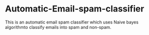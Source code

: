 # Automatic-Email-spam-classifier
This is an automatic email spam classifier which uses Naive bayes algorithmto classify emails into spam and non-spam.
